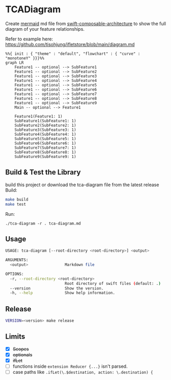 # TCADiagram

Create [mermaid](https://docs.github.com/en/get-started/writing-on-github/working-with-advanced-formatting/creating-diagrams) md file from [swift-composable-architecture](https://github.com/pointfreeco/swift-composable-architecture) to show the full diagram of your feature relationships.

Refer to example here: https://github.com/tisohjung/ifletstore/blob/main/diagram.md

```mermaid
%%{ init : { "theme" : "default", "flowchart" : { "curve" : "monotoneY" }}}%%
graph LR
    Feature1 -- optional --> SubFeature1
    Feature1 -- optional --> SubFeature2
    Feature1 -- optional --> SubFeature3
    Feature1 -- optional --> SubFeature4
    Feature1 -- optional --> SubFeature5
    Feature1 -- optional --> SubFeature6
    Feature1 -- optional --> SubFeature7
    Feature1 -- optional --> SubFeature8
    Feature1 -- optional --> SubFeature9
    Main -- optional --> Feature1

    Feature1(Feature1: 1)
    SubFeature1(SubFeature1: 1)
    SubFeature2(SubFeature2: 1)
    SubFeature3(SubFeature3: 1)
    SubFeature4(SubFeature4: 1)
    SubFeature5(SubFeature5: 1)
    SubFeature6(SubFeature6: 1)
    SubFeature7(SubFeature7: 1)
    SubFeature8(SubFeature8: 1)
    SubFeature9(SubFeature9: 1)
```

## Build & Test the Library

build this project or download the tca-diagram file from the latest release
Build:
```sh
make build
make test
```
Run:
```
./tca-diagram -r . tca-diagram.md
```


## Usage

```sh
USAGE: tca-diagram [--root-directory <root-directory>] <output>

ARGUMENTS:
  <output>                Markdown file

OPTIONS:
  -r, --root-directory <root-directory>
                          Root directory of swift files (default: .)
  --version               Show the version.
  -h, --help              Show help information.
```

## Release

```sh
VERSION=<version> make release
```

## Limits
- [x] ~~Scopes~~
- [x] ~~optionals~~
- [x] ~~ifLet~~
- [ ] functions inside `extension Reducer {...}` isn't parsed.
- [ ] case paths like `.ifLet(\.$destination, action: \.destination) {`
